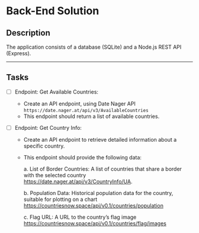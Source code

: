 # Back-End Solution 

## Description

The application consists of a database (SQLite) and a Node.js REST API (Express).

----

## Tasks 
   
- [ ] Endpoint: Get Available Countries:

    - Create an API endpoint, using Date Nager API `https://date.nager.at/api/v3/AvailableCountries`
    - This endpoint should return a list of    available      countries.

- [ ] Endpoint: Get Country Info:

    - Create an API endpoint to retrieve detailed information about a specific country.
    - This endpoint should provide the following data:

        a. List of Border Countries: A list of countries that share a border with the selected country https://date.nager.at/api/v3/CountryInfo/UA.

        b. Population Data: Historical population data for the country, suitable for plotting on a chart https://countriesnow.space/api/v0.1/countries/population
    
        c. Flag URL: A URL to the country’s flag image https://countriesnow.space/api/v0.1/countries/flag/images
